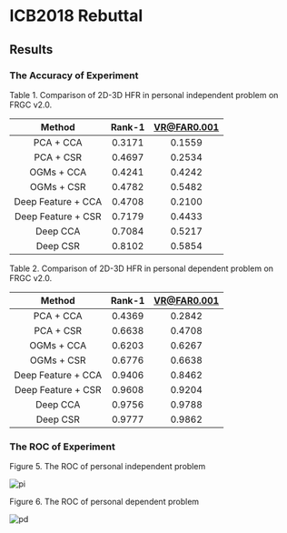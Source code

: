 # ICB2018 Rebuttal

## Results

### The Accuracy of Experiment

Table 1. Comparison of 2D-3D HFR in personal independent problem on FRGC v2.0.

Method|Rank-1|VR@FAR0.001
:---:|:---:|:---:
PCA + CCA | 0.3171 | 0.1559 
PCA + CSR | 0.4697 | 0.2534
OGMs + CCA | 0.4241 | 0.4242
OGMs + CSR | 0.4782 | 0.5482
Deep Feature + CCA | 0.4708 | 0.2100
Deep Feature + CSR | 0.7179 | 0.4433
Deep CCA | 0.7084 | 0.5217
Deep CSR | 0.8102 | 0.5854

Table 2. Comparison of 2D-3D HFR in personal dependent problem on FRGC v2.0.

Method |Rank-1|VR@FAR0.001
:---:|:---:|:---:
PCA + CCA | 0.4369 | 0.2842
PCA + CSR | 0.6638 | 0.4708
OGMs + CCA | 0.6203 | 0.6267
OGMs + CSR | 0.6776 | 0.6638
Deep Feature + CCA | 0.9406 | 0.8462
Deep Feature + CSR | 0.9608 | 0.9204
Deep CCA | 0.9756 | 0.9788
Deep CSR | 0.9777 | 0.9862

### The ROC of Experiment

Figure 5. The ROC of personal independent problem

![pi](img/Personal_Independent.png)

Figure 6. The ROC of personal dependent problem

![pd](img/Personal_Dependent.png)


